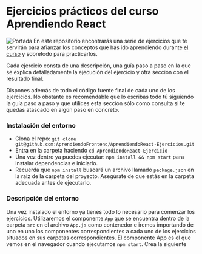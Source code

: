 
# Ejercicios prácticos del curso Aprendiendo React
![Portada](/AprendiendoFrontend/AprendiendoReact-Ejercicios/blob/master/public/images/UDEMY-portada.png?raw=true "Portada")
En este repositorio encontrarás una serie de ejercicios que te servirán para afianzar los conceptos que has ido aprendiendo durante [el curso](https://www.udemy.com/aprendiendo-react/) y sobretodo para practicarlos.

Cada ejercicio consta de una descripción, una guía paso a paso en la que se explica detalladamente la ejecución del ejercicio y otra sección con el resultado final.

Dispones además de todo el código fuente final de cada uno de los ejercicios. No obstante es recomendable que lo escribas todo tú siguiendo la guía paso a paso y que utilices esta sección sólo como consulta si te quedas atascado en algún paso en concreto.

### Instalación del entorno
- Clona el repo: `git clone git@github.com:AprendiendoFrontend/AprendiendoReact-Ejercicios.git`
- Entra en la carpeta haciendo `cd AprendiendoReact-Ejercicio`
- Una vez dentro ya puedes ejecutar: `npm install && npm start` para instalar dependencias e iniciarlo.
- Recuerda que `npm install` buscará un archivo llamado `package.json` en la raiz de la carpeta del proyecto. Asegúrate de que estás en la carpeta adecuada antes de ejecutarlo.

### Descripción del entorno
Una vez instalado el entorno ya tienes todo lo necesario para comenzar los ejercicios. Utilizaremos el componente `App` que se encuentra dentro de la carpeta `src` en el archivo `App.js` como contenedor e iremos importando de uno en uno los componentes correspondientes a cada uno de los ejercicios situados en sus carpetas correspondientes. El componente App es el que vemos en el navegador cuando ejecutamos `npm start`.
Crea la siguiente